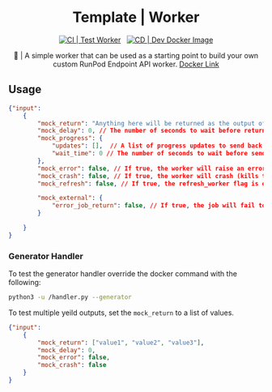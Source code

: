 <div align="center">

<h1>Template | Worker</h1>

[![CI | Test Worker](https://github.com/runpod-workers/mock-worker/actions/workflows/CI-test_worker.yml/badge.svg)](https://github.com/runpod-workers/mock-worker/actions/workflows/CI-test_worker.yml)
&nbsp;
[![CD | Dev Docker Image](https://github.com/runpod-workers/mock-worker/actions/workflows/CD-docker_dev.yml/badge.svg)](https://github.com/runpod-workers/mock-worker/actions/workflows/CD-docker_dev.yml)

🚀 | A simple worker that can be used as a starting point to build your own custom RunPod Endpoint API worker. [Docker Link](https://hub.docker.com/r/runpod/mock-worker)
</div>



## Usage

```json
{"input":
    {
        "mock_return": "Anything here will be returned as the output of the worker.",
        "mock_delay": 0, // The number of seconds to wait before returning output, raising error or crashing. If generator is enabled, this is the delay between each yeild.
        "mock_progress": {
            "updates": [],  // A list of progress updates to send back to the RunPod API.
            "wait_time": 0 // The number of seconds to wait before sending a progress update.
        },
        "mock_error": false, // If true, the worker will raise an error.
        "mock_crash": false, // If true, the worker will crash (kills the processes)
        "mock_refresh": false, // If true, the refresh_worker flag is enabled.

        "mock_external": {
            "error_job_return": false, // If true, the job will fail to return the job results.
        }

    }
}
```

### Generator Handler

To test the generator handler override the docker command with the following:

```bash
python3 -u /handler.py --generator
```

To test multiple yeild outputs, set the `mock_return` to a list of values.

```json
{"input":
    {
        "mock_return": ["value1", "value2", "value3"],
        "mock_delay": 0,
        "mock_error": false,
        "mock_crash": false
    }
}
```
